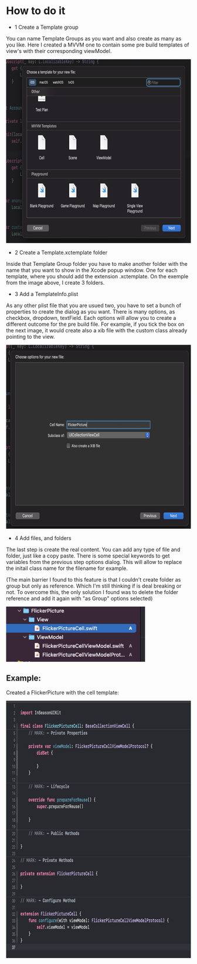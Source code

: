 # How to do it

* 1 Create a Template group

You can name Template Groups as you want and also create as many as you like.
Here I created a MVVM one to contain some pre build templates of view's with their corresponding viewModel.

<img src="https://github.com/pedroseruca/xcode-templates/blob/main/Assets/Template%20Group.png?raw=true" height="500px"/>

* 2 Create a Template.xctemplate folder

Inside that Template Group folder you have to make another folder with the name that you want to show in the Xcode popup window. One for each template, where you should add the extension .xctemplate.
On the exemple from the image above, I create 3 folders.

* 3 Add a TemplateInfo.plist

As any other plist file that you are usued two, you have to set a bunch of properties to create the dialog as you want. There is many options, as checkbox, dropdown, textField. Each options will allow you to create a different outcome for the pre build file. For example, if you tick the box on the next image, it would create also a xib file with the custom class already pointing to the view.

<img src="https://github.com/pedroseruca/xcode-templates/blob/main/Assets/Cell%20File%20Template.png?raw=true" height="500px"/>

* 4 Add files, and folders

The last step is create the real content. You can add any type of file and folder, just like a copy paste. There is some special keywords to get variables from the previous step options dialog. This will allow to replace the initail class name for the filename for example.

(The main barrier I found to this feature is that I couldn't create folder as group but only as reference. Which I'm still thinking if is deal breaking or not. To overcome this, the only solution I found was to delete the folder reference and add it again with "as Group" options selected)

<img src="https://github.com/pedroseruca/xcode-templates/blob/main/Assets/File%20Structure.png?raw=true" height="150px"/>

## Example:

Created a FlickerPicture with the cell template:

<img src="https://github.com/pedroseruca/xcode-templates/blob/main/Assets/File%20Preview.png?raw=true" height="700px"/>
